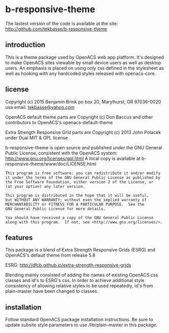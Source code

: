 b-responsive-theme
====================

The lastest version of the code is available at the site:
 http://github.com/tekbasse/b-responsive-theme

introduction
------------

This is a theme package used by OpenACS web app platform.
It's designed to make OpenACS sites viewable by small device users as well as desktop users.
An emphasis is placed on using only css defined in the stylesheet as
well as hooking with any hardcoded styles released with openacs-core.

license
-------
Copyright (c) 2015 Benjamin Brink
po box 20, Marylhurst, OR 97036-0020 usa
email: tekbasse@yahoo.com

OpenACS default theme parts are 
Copyright (c) Don Baccus and other contributors to OpenACS's openacs-default-theme

Extra Strength Responsive Grid parts are 
Copyright (c) 2013 John Polacek under Dual MIT & GPL license

b-responsive-theme is open source and published under the GNU General Public License, 
consistent with the OpenACS system: http://www.gnu.org/licenses/gpl.html
A local copy is available at b-responsive-theme/www/doc/LICENSE.html

    This program is free software: you can redistribute it and/or modify
    it under the terms of the GNU General Public License as published by
    the Free Software Foundation, either version 2 of the License, or
    (at your option) any later version.

    This program is distributed in the hope that it will be useful,
    but WITHOUT ANY WARRANTY; without even the implied warranty of
    MERCHANTABILITY or FITNESS FOR A PARTICULAR PURPOSE.  See the
    GNU General Public License for more details.

    You should have received a copy of the GNU General Public License
    along with this program.  If not, see <http://www.gnu.org/licenses/>.

features
--------

This package is a blend of Extra Strength Responsive Grids 
(ESRG) and OpenACS's default theme from release 5.8

ESRG: http://dfcb.github.io/extra-strength-responsive-grids

Blending mainly consisted of adding the names of existing OpenACS css classes and id's to ESRG's css.
In order to achieve additional style consistency of allowing relative styles to be used repeatedly, 
id's from plain-master have been changed to classes.


installation
------------
Follow standard OpenACS package installation instructions.
Be sure to update subsite style parameters to use /lib/plain-master in this package.

